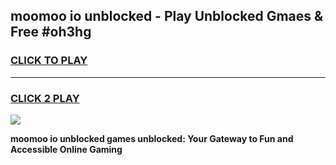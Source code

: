 
## moomoo io unblocked - Play Unblocked Gmaes & Free #oh3hg
<h3>
<a href="https://news.freeplayer.one?title=moomoo_io_unblocked&ref=24F">CLICK TO PLAY</a></h3>
<hr>

<h3>
<a href="https://news.freeplayer.one?title=moomoo_io_unblocked&ref=24F">CLICK 2 PLAY</a>
  
</h3>

<a href="https://news.freeplayer.one?title=moomoo_io_unblocked&ref=24F/"><img src="https://clearcache.store/games.png"></a>


**moomoo io unblocked games unblocked: Your Gateway to Fun and Accessible Online Gaming**
